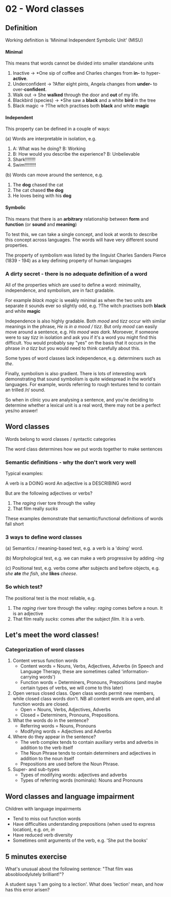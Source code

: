 # 02 - Word classes

## Definition

Working definition is 'Minimal Independent Symbolic Unit' (MISU)

#### Minimal

This means that words cannot be divided into smaller standalone units

1. Inactive -> *One sip of coffee and Charles changes from **in-** to hyper-**active**.
2. Underconfident -> ?After eight pints, Angela changes from **under-** to over-**confident**. 
3. Walk out -> She **walked** through the door and **out** of my life.
4. Blackbird (species) -> *She saw a **black** and a white **bird** in the tree
5. Black magic -> ?The witch practises both **black** and white **magic**

#### Independent

This property can be defined in a couple of ways:

(a) Words are interpretable in isolation, e.g.

1. A: What was he doing? B: Working
2. B: How would you describe the experience? B: Unbelievable
3. Shark!!!!!!!!
4. Swim!!!!!!!!!

(b) Words can move around the sentence, e.g.

1. The **dog** chased the cat
2. The cat chased **the dog**
3. He loves being with his **dog**

#### Symbolic

This means that there is an **arbitrary** relationship between **form** and **function** (or **sound** and **meaning**)

To test this, we can take a single concept, and look at words to describe this concept across languages. The words will have very different sound properties.

The property of symbolism was listed by the linguist Charles Sanders Pierce (1839 - 194) as a key defining property of human languages

### A dirty secret - there is no adequate definition of a word

All of the properties which are used to define a word: minimality, independence, and symbolism, are in fact gradable.

For example *black magic* is weakly minimal as when the two units are separate it sounds ever so slightly odd, e.g. ?The witch practises both **black** and white **magic**

Independence is also highly gradable. Both *mood* and *tizz* occur with similar meanings in the phrase, *He is in a mood / tizz*. But only *mood* can easily move around a sentence, e.g. *His mood was dark*. Moroever, if someone were to say *tizz* in isolation and ask you if it's a word you might find this difficult. You would probably say "yes" on the basis that it occurs in the phrase *in a tizz* but you would need to think carefully about this.

Some types of word classes lack independence, e.g. determiners such as *the*.

Finally, symbolism is also gradient. There is lots of interesting work demonstrating that sound symbolism is quite widespread in the world's languages. For example, words referring to rough textures tend to contain an trilled /r/ sound.

So when in clinic you are analysing a sentence, and you're deciding to determine whether a lexical unit is a real word, there may not be a perfect yes/no answer!

## Word classes

Words belong to word classes / syntactic categories

The word class determines how we put words together to make sentences

### Semantic definitions - why the don't work very well

Typical examples:

A verb is a DOING word
An adjective is a DESCRIBING word

But are the following adjectives or verbs?

1. The _raging_ river tore through the valley
2. That film really _sucks_

These examples demonstrate that semantic/functional definitions of words fall short

### 3 ways to define word classes

(a) Semantics / meaning-based test, e.g. a verb is a 'doing' word.

(b) Morphological test, e.g. we can make a verb progressive by adding _-ing_

(c) Positional test, e.g. verbs come after subjects and before objects, e.g. _she_ __ate__ _the fish_, _she_ __likes__ _cheese_.

### So which test?

The positional test is the most reliable, e.g.

1. The _raging_ river tore through the valley: _raging_ comes before a noun. It is an adjective
2. That film really _sucks_: comes after the subject _film_. It is a verb.

## Let's meet the word classes!

### Categorization of word classes

1. Content versus function words
   - Content words = Nouns, Verbs, Adjectives, Adverbs (in Speech and Language Therapy, these are sometimes called 'information-carrying words')
   - Function words = Determiners, Pronouns, Prepositions (and maybe certain types of verbs, we will come to this later)
2. Open versus closed class. Open class words permit new members, while closed class words don't. NB all content words are open, and all function words are closed.
   - Open = Nouns, Verbs, Adjectives, Adverbs
   - Closed = Determiners, Pronouns, Prepositions.
3. What the words do in the sentence?
   - Referring words = Nouns, Pronouns
   - Modifying words = Adjectives and Adverbs
4. Where do they appear in the sentence?
   - The verb complex tends to contain auxiliary verbs and adverbs in addition to the verb itself
   - The Noun Phrase tends to contain determiners and adjectives in addition to the noun itself
   - Prepositions are used before the Noun Phrase.
5. Super- and sub-types
   - Types of modifying words: adjectives and adverbs
   - Types of referring words (nominals): Nouns and Pronouns

## Word classes and language impairment

Children with language impairments

- Tend to miss out function words
- Have difficulties understanding prepositions (when used to express location), e.g. _on_, _in_
- Have reduced verb diversity
- Sometimes omit arguments of the verb, e.g. 'She put the books'

## 5 minutes exercise

What's unusual about the following sentence: "That film was absobloodylutely brilliant!"?

A student says 'I am going to a lection'. What does 'lection' mean, and how has this error arisen?





